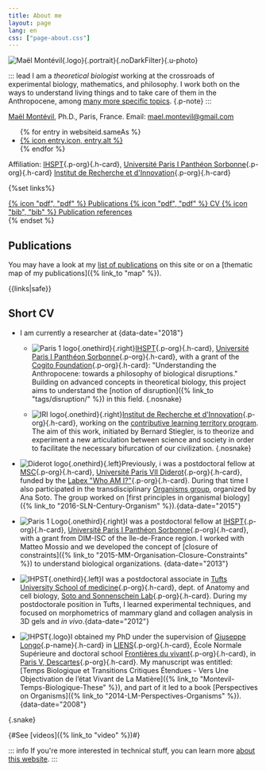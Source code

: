 ```yaml
---
title: About me
layout: page
lang: en
css: ["page-about.css"]
---
```

<div class="h-card wrap">

![Maël Montévil](/assets/me/Montevil.jpg){.logo}{.portrait}{.noDarkFilter}{.u-photo}

::: lead
I am a *theoretical biologist* working at the crossroads of experimental biology, mathematics, and philosophy. I work both on the ways to understand living things and to take care of them in the Anthropocene, among [many more specific topics](/tags/). {.p-note}
::: 



<p>
<a class="p-name u-url u-uid" href="https://montevil.org">Maël Montévil</a>, <span class="p-honorific-suffix">Ph.D.</span>, <span class="p-locality">Paris</span>, <span class="p-country-name">France</span>. Email: <a class="u-email" href="mailto:mael.montevil@gmail.com">mael.montevil@gmail.com</a>
</p>
 <ul class=" horizontalFlex">
{% for entry in websiteid.sameAs %}
  <li><a rel="me" href="{{entry.url}}" title="{{entry.alt}}"  class="u-url"  >{% icon entry.icon, entry.alt %}</a></li>
{% endfor %}
</ul>




Affiliation: 
 [IHSPT](https://www.ihpst.cnrs.fr/){.p-org}{.h-card}, [Université Paris I Panthéon Sorbonne](https://www.pantheonsorbonne.fr/){.p-org}{.h-card}
 [Institut de Recherche et d'Innovation](https://www.iri.centrepompidou.fr/){.p-org}{.h-card}


</div>

{%set links%}
<div style="--flow-space: 1em;">
<a  class="buttonlink" href=/assets/pdf/publications_Montevil2-en.pdf >{% icon "pdf", "pdf" %}  Publications </a>
<a class="buttonlink" href=/assets/pdf/cv_Montevil_2019_en.pdf >{% icon "pdf", "pdf" %}  CV </a>
<a class="buttonlink" href=/assets/bib/bibM.bib >{% icon "bib", "bib" %}  Publication references </a>
</div>
{% endset %}

<section class="wrap">

# Publications



You may have a look at my [list of publications](/publications/publicationsbyType/) on this site or on a [thematic map of my publications]({% link_to "map" %}).

{{links|safe}}
</section>

<section class="wrap">

# Short CV

* I am currently a researcher at {data-date="2018"}
    * ![Paris 1 logo](/assets/logos/paris1.svg){.onethird}{.right}[IHSPT](https://www.ihpst.cnrs.fr/){.p-org}{.h-card}, [Université Paris I Panthéon Sorbonne](https://www.pantheonsorbonne.fr/){.p-org}{.h-card}, with a grant of the [Cogito Foundation](https://www.cogitofoundation.ch/en/home){.p-org}{.h-card}: "Understanding the Anthropocene: towards a philosophy of biological disruptions." 
    Building on advanced concepts in theoretical biology, this project aims to understand the [notion of disruption]({% link_to "tags/disruption/" %}) in this field. {.nosnake}
    
    * ![IRI logo](/assets/logos/iri.png){.onethird}{.right}[Institut de Recherche et d'Innovation](https://www.iri.centrepompidou.fr/){.p-org}{.h-card}, working on the [contributive learning territory program](https://recherchecontributive.org/).
    The aim of this work, initiated by Bernard Stiegler, is to theorize and experiment a new articulation between science and society in order to facilitate the necessary bifurcation of our civilization. {.nosnake}
    
* ![Diderot logo](/assets/logos/diderot.png){.onethird}{.left}Previously, i was a postdoctoral fellow at [MSC](http://www.msc.univ-paris-diderot.fr/){.p-org}{.h-card}, [Université Paris VII Diderot](https://u-paris.fr/){.p-org}{.h-card}, funded by the [Labex "Who AM I?"](http://www.labex-whoami.org/){.p-org}{.h-card}. During that time I also participated in the transdisciplinary [Organisms group](https://chairepascalbio.wordpress.com/), organized by Ana Soto. The group worked on [first principles in organismal biology]({% link_to "2016-SLN-Century-Organism" %}).{data-date="2015"}
* ![Paris 1 Logo](/assets/logos/paris1.svg){.onethird}{.right}I was a postdoctoral fellow at [IHSPT](https://www.ihpst.cnrs.fr/){.p-org}{.h-card}, [Université Paris I Panthéon Sorbonne](https://www.pantheonsorbonne.fr/){.p-org}{.h-card}, with a grant from DIM-ISC of the île-de-France region. I worked with Matteo Mossio and we developed the concept of [closure of constraints]({% link_to "2015-MM-Organisation-Closure-Constraints" %}) to understand biological organizations. {data-date="2013"}
* ![IHPST](/assets/logos/tufts.png){.onethird}{.left}I was a postdoctoral associate in [Tufts University School of medicine](https://medicine.tufts.edu/){.p-org}{.h-card}, dept. of Anatomy and cell biology, [Soto and Sonnenschein Lab](https://sites.tufts.edu/sotosonnlab/){.p-org}{.h-card}. During my postdoctorale position in Tufts, I learned experimental techniques, and focused on morphometrics of mammary gland and collagen analysis in 3D gels and _in vivo_.{data-date="2012"}
* ![IHPST](/assets/talks/ENS.png){.logo}I obtained my PhD under the supervision of [Giuseppe Longo](https://www.di.ens.fr/users/longo/){.p-name}{.h-card} in [LIENS](https://www.di.ens.fr/){.p-org}{.h-card}, École Normale Supérieure and doctoral school [Frontières du vivant](https://www.fdv-paris.org/){.p-org}{.h-card}, in [Paris V, Descartes](https://www.univ-paris5.fr/){.p-org}{.h-card}.
My manuscript was entitled: [Temps Biologique et Transitions Critiques Étendues - Vers Une Objectivation de l’état Vivant de La Matière]({% link_to "Montevil-Temps-Biologique-These" %}), and part of it led to a book [Perspectives on Organisms]({% link_to  "2014-LM-Perspectives-Organisms" %}). {data-date="2008"}

{.snake}

</section>

{#See [videos]({% link_to "video" %})#}

::: info
If you're more interested in technical stuff, you can learn more [about this website](/about/the-website.html).
:::

